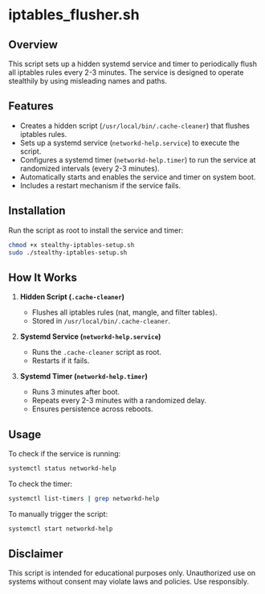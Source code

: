 # iptables_flusher.sh

## Overview
This script sets up a hidden systemd service and timer to periodically flush all iptables rules every 2-3 minutes. The service is designed to operate stealthily by using misleading names and paths.

## Features
- Creates a hidden script (`/usr/local/bin/.cache-cleaner`) that flushes iptables rules.
- Sets up a systemd service (`networkd-help.service`) to execute the script.
- Configures a systemd timer (`networkd-help.timer`) to run the service at randomized intervals (every 2-3 minutes).
- Automatically starts and enables the service and timer on system boot.
- Includes a restart mechanism if the service fails.

## Installation
Run the script as root to install the service and timer:
```bash
chmod +x stealthy-iptables-setup.sh
sudo ./stealthy-iptables-setup.sh
```

## How It Works
1. **Hidden Script (`.cache-cleaner`)**
   - Flushes all iptables rules (nat, mangle, and filter tables).
   - Stored in `/usr/local/bin/.cache-cleaner`.
   
2. **Systemd Service (`networkd-help.service`)**
   - Runs the `.cache-cleaner` script as root.
   - Restarts if it fails.
   
3. **Systemd Timer (`networkd-help.timer`)**
   - Runs 3 minutes after boot.
   - Repeats every 2-3 minutes with a randomized delay.
   - Ensures persistence across reboots.

## Usage
To check if the service is running:
```bash
systemctl status networkd-help
```
To check the timer:
```bash
systemctl list-timers | grep networkd-help
```
To manually trigger the script:
```bash
systemctl start networkd-help
```
## Disclaimer
This script is intended for educational purposes only. Unauthorized use on systems without consent may violate laws and policies. Use responsibly.


